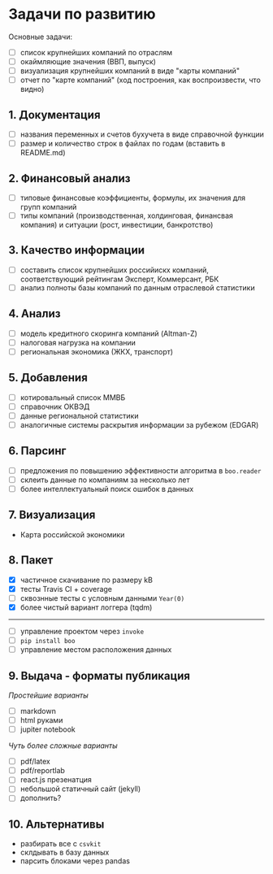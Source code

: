 # Задачи по развитию

Основные задачи:

- [ ] список крупнейших компаний по отраслям
- [ ] окаймляющие значения (ВВП, выпуск)
- [ ] визуализация крупнейших компаний в виде "карты компаний"
- [ ] отчет по "карте компаний" (ход построения, как воспроизвести, что видно)

## 1. Документация 

- [ ] названия переменных и счетов бухучета в виде справочной функции
- [ ] размер и количество строк в файлах по годам (вставить в README.md)

## 2. Финансовый анализ

- [ ] типовые финансовые коэффициенты, формулы, их значения для групп компаний
- [ ] типы компаний (производственная, холдинговая, финансвая компания)
  и ситуации (рост, инвестиции, банкротство)

## 3. Качество информации 

- [ ] составить список крупнейших российискх компаний, соответствующий рейтингам 
  Эксперт, Коммерсант, РБК
- [ ] анализ полноты базы компаний по данным отраслевой статистики 

## 4. Анализ

- [ ] модель кредитного скоринга компаний (Altman-Z)
- [ ] налоговая нагрузка на компании
- [ ] региональная экономика (ЖКХ, транспорт)

## 5. Добавления

- [ ] котировальный список ММВБ
- [ ] справочник ОКВЭД
- [ ] данные региональной статистики
- [ ] аналогичные системы раскрытия информации за рубежом (EDGAR)

## 6. Парсинг 

- [ ] предложения по повышению эффективности алгоритма в `boo.reader`
- [ ] склеить данные по компаниям за несколько лет
- [ ] более интеллектуальный поиск ошибок в данных

## 7. Визуализация

- Карта российской экономики

## 8. Пакет

- [x] частичное скачивание по размеру kB 
- [x] тесты Travis CI + coverage 
- [ ] сквознные тесты с условным данными `Year(0)`
- [x] более чиcтый вариант логгера (tqdm)

---

- [ ] управление проектом через `invoke`
- [ ] `pip install boo`
- [ ] управление местом расположения данных

## 9. Выдача - форматы публикация

*Простейшие варианты*

- [ ] markdown  
- [ ] html руками
- [ ] jupiter notebook

*Чуть более сложные варианты*
- [ ] pdf/latex
- [ ] pdf/reportlab
- [ ] react.js презенатция
- [ ] небольшой статичный сайт (jekyll)
- [ ] дополнить?
  
## 10. Альтернативы

- разбирать все с `csvkit`
- склдывать в базу данных
- парсить блоками через pandas
